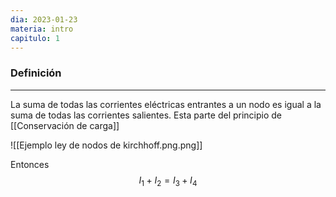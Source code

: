 ```yaml
---
dia: 2023-01-23
materia: intro
capitulo: 1
---
```

### Definición
---
La suma de todas las corrientes eléctricas entrantes a un nodo es igual a la suma de todas las corrientes salientes. Esta parte del principio de [[Conservación de carga]]

![[Ejemplo ley de nodos de kirchhoff.png.png]]

Entonces $$ I_1 + I_2 = I_3 + I_4 $$

